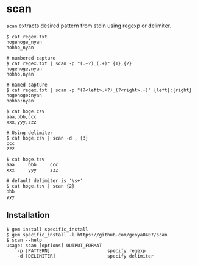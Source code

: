# scan

`scan` extracts desired pattern from stdin using regexp or delimiter.

```shell
$ cat regex.txt
hogehoge_nyan
hohho_nyan

# numbered capture
$ cat regex.txt | scan -p "(.+?)_(.+)" {1},{2}
hogehoge,nyan
hohho,nyan

# named capture
$ cat regex.txt | scan -p "(?<left>.+?)_(?<right>.+)" {left}:{right}
hogehoge:nyan
hohho:nyan

$ cat hoge.csv
aaa,bbb,ccc
xxx,yyy,zzz

# Using delimiter
$ cat hoge.csv | scan -d , {3}
ccc
zzz

$ cat hoge.tsv
aaa     bbb     ccc
xxx     yyy     zzz

# default delimiter is '\s+'
$ cat hoge.tsv | scan {2}
bbb
yyy
```

## Installation

```shell-session
$ gem install specific_install
$ gem specific_install -l https://github.com/genya0407/scan
$ scan --help
Usage: scan [options] OUTPUT_FORMAT
    -p [PATTERN]                     specify regexp
    -d [DELIMITER]                   specify delimiter
```
